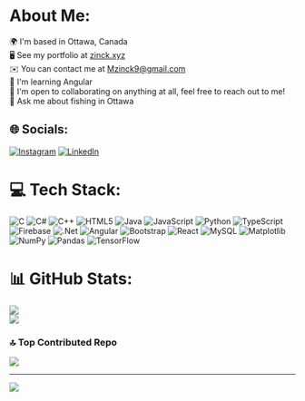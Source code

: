 # About Me:
🌍  I'm based in Ottawa, Canada<br>🖥️  See my portfolio at [zinck.xyz](http://www.zinck.xyz)<br>✉️  You can contact me at [Mzinck9@gmail.com](mailto:Mzinck9@gmail.com)<br>🧠  I'm learning Angular<br>🤝  I'm open to collaborating on anything at all, feel free to reach out to me!<br>💬 Ask me about fishing in Ottawa<br>


## 🌐 Socials:
[![Instagram](https://img.shields.io/badge/Instagram-%23E4405F.svg?logo=Instagram&logoColor=white)](https://instagram.com/mitch_zinck) [![LinkedIn](https://img.shields.io/badge/LinkedIn-%230077B5.svg?logo=linkedin&logoColor=white)](https://linkedin.com/in/mitchell.zinck) 

# 💻 Tech Stack:
![C](https://img.shields.io/badge/c-%2300599C.svg?style=for-the-badge&logo=c&logoColor=white) ![C#](https://img.shields.io/badge/c%23-%23239120.svg?style=for-the-badge&logo=csharp&logoColor=white) ![C++](https://img.shields.io/badge/c++-%2300599C.svg?style=for-the-badge&logo=c%2B%2B&logoColor=white) ![HTML5](https://img.shields.io/badge/html5-%23E34F26.svg?style=for-the-badge&logo=html5&logoColor=white) ![Java](https://img.shields.io/badge/java-%23ED8B00.svg?style=for-the-badge&logo=openjdk&logoColor=white) ![JavaScript](https://img.shields.io/badge/javascript-%23323330.svg?style=for-the-badge&logo=javascript&logoColor=%23F7DF1E) ![Python](https://img.shields.io/badge/python-3670A0?style=for-the-badge&logo=python&logoColor=ffdd54) ![TypeScript](https://img.shields.io/badge/typescript-%23007ACC.svg?style=for-the-badge&logo=typescript&logoColor=white) ![Firebase](https://img.shields.io/badge/firebase-%23039BE5.svg?style=for-the-badge&logo=firebase) ![.Net](https://img.shields.io/badge/.NET-5C2D91?style=for-the-badge&logo=.net&logoColor=white) ![Angular](https://img.shields.io/badge/angular-%23DD0031.svg?style=for-the-badge&logo=angular&logoColor=white) ![Bootstrap](https://img.shields.io/badge/bootstrap-%238511FA.svg?style=for-the-badge&logo=bootstrap&logoColor=white) ![React](https://img.shields.io/badge/react-%2320232a.svg?style=for-the-badge&logo=react&logoColor=%2361DAFB) ![MySQL](https://img.shields.io/badge/mysql-4479A1.svg?style=for-the-badge&logo=mysql&logoColor=white) ![Matplotlib](https://img.shields.io/badge/Matplotlib-%23ffffff.svg?style=for-the-badge&logo=Matplotlib&logoColor=black) ![NumPy](https://img.shields.io/badge/numpy-%23013243.svg?style=for-the-badge&logo=numpy&logoColor=white) ![Pandas](https://img.shields.io/badge/pandas-%23150458.svg?style=for-the-badge&logo=pandas&logoColor=white) ![TensorFlow](https://img.shields.io/badge/TensorFlow-%23FF6F00.svg?style=for-the-badge&logo=TensorFlow&logoColor=white)
# 📊 GitHub Stats:
![](https://github-readme-stats.vercel.app/api/top-langs/?username=zinckle&theme=dark&hide_border=false&include_all_commits=false&count_private=false&layout=compact)
<br>
![](https://github-readme-streak-stats.herokuapp.com/?user=zinckle&theme=dark&hide_border=false)

### 🔝 Top Contributed Repo
![](https://github-contributor-stats.vercel.app/api?username=zinckle&limit=5&theme=dark&combine_all_yearly_contributions=true)

---
[![](https://visitcount.itsvg.in/api?id=zinckle&icon=0&color=12)](https://visitcount.itsvg.in)

<!-- Proudly created with GPRM ( https://gprm.itsvg.in ) -->
